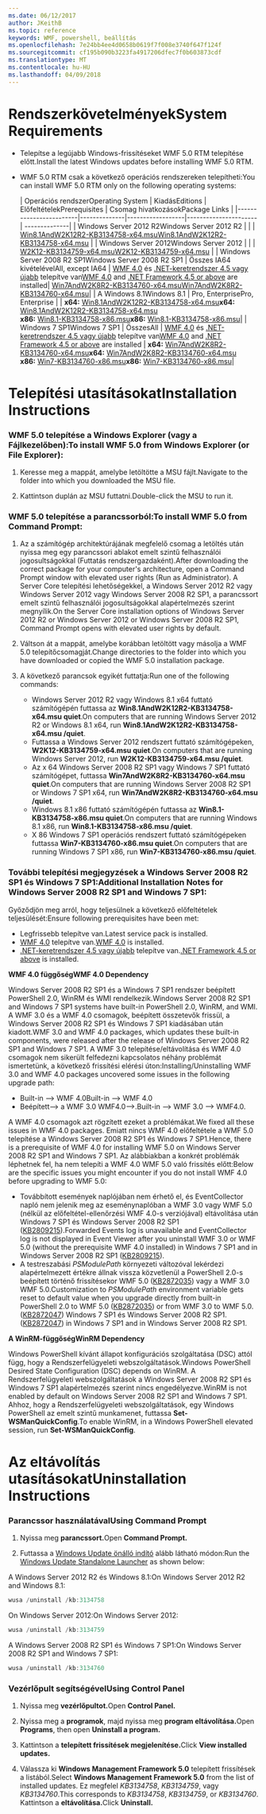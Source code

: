 ```yaml
---
ms.date: 06/12/2017
author: JKeithB
ms.topic: reference
keywords: WMF, powershell, beállítás
ms.openlocfilehash: 7e24bb4ee4d0658b0619f7f008e3740f647f124f
ms.sourcegitcommit: cf195b090b3223fa4917206dfec7f0b603873cdf
ms.translationtype: MT
ms.contentlocale: hu-HU
ms.lasthandoff: 04/09/2018
---
```

# <a name="system-requirements"></a><span data-ttu-id="d4ed4-102">Rendszerkövetelmények</span><span class="sxs-lookup"><span data-stu-id="d4ed4-102">System Requirements</span></span>

- <span data-ttu-id="d4ed4-103">Telepítse a legújabb Windows-frissítéseket WMF 5.0 RTM telepítése előtt.</span><span class="sxs-lookup"><span data-stu-id="d4ed4-103">Install the latest Windows updates before installing WMF 5.0 RTM.</span></span>
- <span data-ttu-id="d4ed4-104">WMF 5.0 RTM csak a következő operációs rendszereken telepítheti:</span><span class="sxs-lookup"><span data-stu-id="d4ed4-104">You can install WMF 5.0 RTM only on the following operating systems:</span></span>

    | <span data-ttu-id="d4ed4-105">Operációs rendszer</span><span class="sxs-lookup"><span data-stu-id="d4ed4-105">Operating System</span></span>       | <span data-ttu-id="d4ed4-106">Kiadás</span><span class="sxs-lookup"><span data-stu-id="d4ed4-106">Editions</span></span>         | <span data-ttu-id="d4ed4-107">Előfeltételek</span><span class="sxs-lookup"><span data-stu-id="d4ed4-107">Prerequisites</span></span>        |  <span data-ttu-id="d4ed4-108">Csomag hivatkozások</span><span class="sxs-lookup"><span data-stu-id="d4ed4-108">Package Links</span></span> |
    |------------------------|--------------|------------------|----------------------| --------------|
    | <span data-ttu-id="d4ed4-109">Windows Server 2012 R2</span><span class="sxs-lookup"><span data-stu-id="d4ed4-109">Windows Server 2012 R2</span></span> |  |  | [<span data-ttu-id="d4ed4-110">Win8.1AndW2K12R2-KB3134758-x64.msu</span><span class="sxs-lookup"><span data-stu-id="d4ed4-110">Win8.1AndW2K12R2-KB3134758-x64.msu</span></span>](http://go.microsoft.com/fwlink/?LinkId=717507) |
    | <span data-ttu-id="d4ed4-111">Windows Server 2012</span><span class="sxs-lookup"><span data-stu-id="d4ed4-111">Windows Server 2012</span></span>    |  |  | [<span data-ttu-id="d4ed4-112">W2K12-KB3134759-x64.msu</span><span class="sxs-lookup"><span data-stu-id="d4ed4-112">W2K12-KB3134759-x64.msu</span></span>](http://go.microsoft.com/fwlink/?LinkId=717506) |
    | <span data-ttu-id="d4ed4-113">Windows Server 2008 R2 SP1</span><span class="sxs-lookup"><span data-stu-id="d4ed4-113">Windows Server 2008 R2 SP1</span></span> | <span data-ttu-id="d4ed4-114">Összes IA64 kivételével</span><span class="sxs-lookup"><span data-stu-id="d4ed4-114">All, except IA64</span></span> | <span data-ttu-id="d4ed4-115">[WMF 4.0](http://www.microsoft.com/en-us/download/details.aspx?id=40855) és [.NET-keretrendszer 4.5 vagy újabb](https://msdn.microsoft.com/library/5a4x27ek.aspx) telepítve van</span><span class="sxs-lookup"><span data-stu-id="d4ed4-115">[WMF 4.0](http://www.microsoft.com/en-us/download/details.aspx?id=40855) and [.NET Framework 4.5 or above](https://msdn.microsoft.com/library/5a4x27ek.aspx) are installed</span></span>| [<span data-ttu-id="d4ed4-116">Win7AndW2K8R2-KB3134760-x64.msu</span><span class="sxs-lookup"><span data-stu-id="d4ed4-116">Win7AndW2K8R2-KB3134760-x64.msu</span></span>](http://go.microsoft.com/fwlink/?LinkId=717504)|
    | <span data-ttu-id="d4ed4-117">A Windows 8.1</span><span class="sxs-lookup"><span data-stu-id="d4ed4-117">Windows 8.1</span></span> | <span data-ttu-id="d4ed4-118">Pro, Enterprise</span><span class="sxs-lookup"><span data-stu-id="d4ed4-118">Pro, Enterprise</span></span> | | <span data-ttu-id="d4ed4-119">**x64:**  [Win8.1AndW2K12R2-KB3134758-x64.msu](http://go.microsoft.com/fwlink/?LinkId=717507)</span><span class="sxs-lookup"><span data-stu-id="d4ed4-119">**x64:**  [Win8.1AndW2K12R2-KB3134758-x64.msu](http://go.microsoft.com/fwlink/?LinkId=717507)</span></span> </br> <span data-ttu-id="d4ed4-120">**x86:**  [Win8.1-KB3134758-x86.msu](http://go.microsoft.com/fwlink/?LinkID=717963)</span><span class="sxs-lookup"><span data-stu-id="d4ed4-120">**x86:**  [Win8.1-KB3134758-x86.msu](http://go.microsoft.com/fwlink/?LinkID=717963)</span></span>|
    | <span data-ttu-id="d4ed4-121">Windows 7 SP1</span><span class="sxs-lookup"><span data-stu-id="d4ed4-121">Windows 7 SP1</span></span> | <span data-ttu-id="d4ed4-122">Összes</span><span class="sxs-lookup"><span data-stu-id="d4ed4-122">All</span></span> | <span data-ttu-id="d4ed4-123">[WMF 4.0](http://www.microsoft.com/en-us/download/details.aspx?id=40855) és [.NET-keretrendszer 4.5 vagy újabb](https://msdn.microsoft.com/library/5a4x27ek.aspx) telepítve van</span><span class="sxs-lookup"><span data-stu-id="d4ed4-123">[WMF 4.0](http://www.microsoft.com/en-us/download/details.aspx?id=40855) and [.NET Framework 4.5 or above](https://msdn.microsoft.com/library/5a4x27ek.aspx) are installed</span></span> | <span data-ttu-id="d4ed4-124">**x64:**  [Win7AndW2K8R2-KB3134760-x64.msu](http://go.microsoft.com/fwlink/?LinkId=717504)</span><span class="sxs-lookup"><span data-stu-id="d4ed4-124">**x64:**  [Win7AndW2K8R2-KB3134760-x64.msu](http://go.microsoft.com/fwlink/?LinkId=717504)</span></span>  </br> <span data-ttu-id="d4ed4-125">**x86:**  [Win7-KB3134760-x86.msu](http://go.microsoft.com/fwlink/?LinkID=717962)</span><span class="sxs-lookup"><span data-stu-id="d4ed4-125">**x86:**  [Win7-KB3134760-x86.msu](http://go.microsoft.com/fwlink/?LinkID=717962)</span></span>|

# <a name="installation-instructions"></a><span data-ttu-id="d4ed4-126">Telepítési utasításokat</span><span class="sxs-lookup"><span data-stu-id="d4ed4-126">Installation Instructions</span></span>

### <a name="to-install-wmf-50-from-windows-explorer-or-file-explorer"></a><span data-ttu-id="d4ed4-127">WMF 5.0 telepítése a Windows Explorer (vagy a Fájlkezelőben):</span><span class="sxs-lookup"><span data-stu-id="d4ed4-127">To install WMF 5.0 from Windows Explorer (or File Explorer):</span></span>

1. <span data-ttu-id="d4ed4-128">Keresse meg a mappát, amelybe letöltötte a MSU fájlt.</span><span class="sxs-lookup"><span data-stu-id="d4ed4-128">Navigate to the folder into which you downloaded the MSU file.</span></span>

2. <span data-ttu-id="d4ed4-129">Kattintson duplán az MSU futtatni.</span><span class="sxs-lookup"><span data-stu-id="d4ed4-129">Double-click the MSU to run it.</span></span>

### <a name="to-install-wmf-50-from-command-prompt"></a><span data-ttu-id="d4ed4-130">WMF 5.0 telepítése a parancssorból:</span><span class="sxs-lookup"><span data-stu-id="d4ed4-130">To install WMF 5.0 from Command Prompt:</span></span>

1. <span data-ttu-id="d4ed4-131">Az a számítógép architektúrájának megfelelő csomag a letöltés után nyissa meg egy parancssori ablakot emelt szintű felhasználói jogosultságokkal (Futtatás rendszergazdaként).</span><span class="sxs-lookup"><span data-stu-id="d4ed4-131">After downloading the correct package for your computer's architecture, open a Command Prompt window with elevated user rights (Run as Administrator).</span></span> <span data-ttu-id="d4ed4-132">A Server Core telepítési lehetőségekkel, a Windows Server 2012 R2 vagy Windows Server 2012 vagy Windows Server 2008 R2 SP1, a parancssort emelt szintű felhasználói jogosultságokkal alapértelmezés szerint megnyílik.</span><span class="sxs-lookup"><span data-stu-id="d4ed4-132">On the Server Core installation options of Windows Server 2012 R2 or Windows Server 2012 or Windows Server 2008 R2 SP1, Command Prompt opens with elevated user rights by default.</span></span>

2. <span data-ttu-id="d4ed4-133">Váltson át a mappát, amelybe korábban letöltött vagy másolja a WMF 5.0 telepítőcsomagját.</span><span class="sxs-lookup"><span data-stu-id="d4ed4-133">Change directories to the folder into which you have downloaded or copied the WMF 5.0 installation package.</span></span>

3. <span data-ttu-id="d4ed4-134">A következő parancsok egyikét futtatja:</span><span class="sxs-lookup"><span data-stu-id="d4ed4-134">Run one of the following commands:</span></span>
    - <span data-ttu-id="d4ed4-135">Windows Server 2012 R2 vagy Windows 8.1 x64 futtató számítógépén futtassa az **Win8.1AndW2K12R2-KB3134758-x64.msu quiet**.</span><span class="sxs-lookup"><span data-stu-id="d4ed4-135">On computers that are running Windows Server 2012 R2 or Windows 8.1 x64, run **Win8.1AndW2K12R2-KB3134758-x64.msu /quiet**.</span></span>
    - <span data-ttu-id="d4ed4-136">Futtassa a Windows Server 2012 rendszert futtató számítógépeken, **W2K12-KB3134759-x64.msu quiet**.</span><span class="sxs-lookup"><span data-stu-id="d4ed4-136">On computers that are running Windows Server 2012, run **W2K12-KB3134759-x64.msu /quiet**.</span></span>
    - <span data-ttu-id="d4ed4-137">Az x 64 Windows Server 2008 R2 SP1 vagy Windows 7 SP1 futtató számítógépet, futtassa **Win7AndW2K8R2-KB3134760-x64.msu quiet**.</span><span class="sxs-lookup"><span data-stu-id="d4ed4-137">On computers that are running Windows Server 2008 R2 SP1 or Windows 7 SP1 x64, run **Win7AndW2K8R2-KB3134760-x64.msu /quiet**.</span></span>
    - <span data-ttu-id="d4ed4-138">Windows 8.1 x86 futtató számítógépén futtassa az **Win8.1-KB3134758-x86.msu quiet**.</span><span class="sxs-lookup"><span data-stu-id="d4ed4-138">On computers that are running Windows 8.1 x86, run **Win8.1-KB3134758-x86.msu /quiet**.</span></span>
    - <span data-ttu-id="d4ed4-139">X 86 Windows 7 SP1 operációs rendszert futtató számítógépeken futtassa **Win7-KB3134760-x86.msu quiet**.</span><span class="sxs-lookup"><span data-stu-id="d4ed4-139">On computers that are running Windows 7 SP1 x86, run **Win7-KB3134760-x86.msu /quiet**.</span></span>

### <a name="additional-installation-notes-for-windows-server-2008-r2-sp1-and-windows-7-sp1"></a><span data-ttu-id="d4ed4-140">További telepítési megjegyzések a Windows Server 2008 R2 SP1 és Windows 7 SP1:</span><span class="sxs-lookup"><span data-stu-id="d4ed4-140">Additional Installation Notes for Windows Server 2008 R2 SP1 and Windows 7 SP1:</span></span>

<span data-ttu-id="d4ed4-141">Győződjön meg arról, hogy teljesülnek a következő előfeltételek teljesülését:</span><span class="sxs-lookup"><span data-stu-id="d4ed4-141">Ensure following prerequisites have been met:</span></span>
- <span data-ttu-id="d4ed4-142">Legfrissebb telepítve van.</span><span class="sxs-lookup"><span data-stu-id="d4ed4-142">Latest service pack is installed.</span></span>
- <span data-ttu-id="d4ed4-143">[WMF 4.0](http://www.microsoft.com/en-us/download/details.aspx?id=40855) telepítve van.</span><span class="sxs-lookup"><span data-stu-id="d4ed4-143">[WMF 4.0](http://www.microsoft.com/en-us/download/details.aspx?id=40855) is installed.</span></span>
- <span data-ttu-id="d4ed4-144">[.NET-keretrendszer 4.5 vagy újabb](https://msdn.microsoft.com/library/5a4x27ek.aspx) telepítve van.</span><span class="sxs-lookup"><span data-stu-id="d4ed4-144">[.NET Framework 4.5 or above](https://msdn.microsoft.com/library/5a4x27ek.aspx) is installed.</span></span>

<span data-ttu-id="d4ed4-145">**WMF 4.0 függőség**</span><span class="sxs-lookup"><span data-stu-id="d4ed4-145">**WMF 4.0 Dependency**</span></span>

<span data-ttu-id="d4ed4-146">Windows Server 2008 R2 SP1 és a Windows 7 SP1 rendszer beépített PowerShell 2.0, WinRM és WMI rendelkezik.</span><span class="sxs-lookup"><span data-stu-id="d4ed4-146">Windows Server 2008 R2 SP1 and Windows 7 SP1 systems have built-in PowerShell 2.0, WinRM, and WMI.</span></span> <span data-ttu-id="d4ed4-147">A WMF 3.0 és a WMF 4.0 csomagok, beépített összetevők frissül, a Windows Server 2008 R2 SP1 és Windows 7 SP1 kiadásában után kiadott.</span><span class="sxs-lookup"><span data-stu-id="d4ed4-147">WMF 3.0 and WMF 4.0 packages, which updates these built-in components, were released after the release of Windows Server 2008 R2 SP1 and Windows 7 SP1.</span></span> <span data-ttu-id="d4ed4-148">A WMF 3.0 telepítése/eltávolítása és WMF 4.0 csomagok nem sikerült felfedezni kapcsolatos néhány problémát ismertetünk, a következő frissítési elérési úton:</span><span class="sxs-lookup"><span data-stu-id="d4ed4-148">Installing/Uninstalling WMF 3.0 and WMF 4.0 packages uncovered some issues in the following upgrade path:</span></span>

- <span data-ttu-id="d4ed4-149">Built-in --> WMF 4.0</span><span class="sxs-lookup"><span data-stu-id="d4ed4-149">Built-in --> WMF 4.0</span></span>
- <span data-ttu-id="d4ed4-150">Beépített--> a WMF 3.0 WMF4.0-->.</span><span class="sxs-lookup"><span data-stu-id="d4ed4-150">Built-in --> WMF 3.0 --> WMF4.0.</span></span>

<span data-ttu-id="d4ed4-151">A WMF 4.0 csomagok azt rögzített ezeket a problémákat.</span><span class="sxs-lookup"><span data-stu-id="d4ed4-151">We fixed all these issues in WMF 4.0 packages.</span></span> <span data-ttu-id="d4ed4-152">Emiatt nincs WMF 4.0 előfeltétele a WMF 5.0 telepítése a Windows Server 2008 R2 SP1 és Windows 7 SP1.</span><span class="sxs-lookup"><span data-stu-id="d4ed4-152">Hence, there is a prerequisite of WMF 4.0 for installing WMF 5.0 on Windows Server 2008 R2 SP1 and Windows 7 SP1.</span></span> <span data-ttu-id="d4ed4-153">Az alábbiakban a konkrét problémák léphetnek fel, ha nem telepíti a WMF 4.0 WMF 5.0 való frissítés előtt:</span><span class="sxs-lookup"><span data-stu-id="d4ed4-153">Below are the specific issues you might encounter if you do not install WMF 4.0 before upgrading to WMF 5.0:</span></span>

- <span data-ttu-id="d4ed4-154">Továbbított események naplójában nem érhető el, és EventCollector napló nem jelenik meg az eseménynaplóban a WMF 3.0 vagy WMF 5.0 (nélkül az előfeltétel-ellenőrzési WMF 4.0-s verziójával) eltávolítása után Windows 7 SP1 és Windows Server 2008 R2 SP1 ([KB2809215](https://support.microsoft.com/en-us/kb/2809215)).</span><span class="sxs-lookup"><span data-stu-id="d4ed4-154">Forwarded Events log is unavailable and EventCollector log is not displayed in Event Viewer after you uninstall WMF 3.0 or WMF 5.0 (without the prerequisite WMF 4.0 installed) in Windows 7 SP1 and in Windows Server 2008 R2 SP1 ([KB2809215](https://support.microsoft.com/en-us/kb/2809215)).</span></span>
- <span data-ttu-id="d4ed4-155">A testreszabási *PSModulePath* környezeti változóval lekérdezi alapértelmezett értékre állnak vissza közvetlenül a PowerShell 2.0-s beépített történő frissítésekor WMF 5.0 ([KB2872035](https://support.microsoft.com/en-us/kb/2872035)) vagy a WMF 3.0 WMF 5.0.</span><span class="sxs-lookup"><span data-stu-id="d4ed4-155">Customization to *PSModulePath* environment variable gets reset to default value when you upgrade directly from built-in PowerShell 2.0 to WMF 5.0 ([KB2872035](https://support.microsoft.com/en-us/kb/2872035)) or from WMF 3.0 to WMF 5.0.</span></span> <span data-ttu-id="d4ed4-156">([KB2872047](https://support.microsoft.com/en-us/kb/2872047)) Windows 7 SP1 és Windows Server 2008 R2 SP1.</span><span class="sxs-lookup"><span data-stu-id="d4ed4-156">([KB2872047](https://support.microsoft.com/en-us/kb/2872047)) in Windows 7 SP1 and in Windows Server 2008 R2 SP1.</span></span>

<span data-ttu-id="d4ed4-157">**A WinRM-függőség**</span><span class="sxs-lookup"><span data-stu-id="d4ed4-157">**WinRM Dependency**</span></span>

<span data-ttu-id="d4ed4-158">Windows PowerShell kívánt állapot konfigurációs szolgáltatása (DSC) attól függ, hogy a Rendszerfelügyeleti webszolgáltatások.</span><span class="sxs-lookup"><span data-stu-id="d4ed4-158">Windows PowerShell Desired State Configuration (DSC) depends on WinRM.</span></span> <span data-ttu-id="d4ed4-159">A Rendszerfelügyeleti webszolgáltatások a Windows Server 2008 R2 SP1 és Windows 7 SP1 alapértelmezés szerint nincs engedélyezve.</span><span class="sxs-lookup"><span data-stu-id="d4ed4-159">WinRM is not enabled by default on Windows Server 2008 R2 SP1 and Windows 7 SP1.</span></span> <span data-ttu-id="d4ed4-160">Ahhoz, hogy a Rendszerfelügyeleti webszolgáltatások, egy Windows PowerShell az emelt szintű munkamenet, futtassa **Set-WSManQuickConfig**.</span><span class="sxs-lookup"><span data-stu-id="d4ed4-160">To enable WinRM, in a Windows PowerShell elevated session, run **Set-WSManQuickConfig**.</span></span>

# <a name="uninstallation-instructions"></a><span data-ttu-id="d4ed4-161">Az eltávolítás utasításokat</span><span class="sxs-lookup"><span data-stu-id="d4ed4-161">Uninstallation Instructions</span></span>

### <a name="using-command-prompt"></a><span data-ttu-id="d4ed4-162">Parancssor használatával</span><span class="sxs-lookup"><span data-stu-id="d4ed4-162">Using Command Prompt</span></span>

1.  <span data-ttu-id="d4ed4-163">Nyissa meg **parancssort.**</span><span class="sxs-lookup"><span data-stu-id="d4ed4-163">Open **Command Prompt.**</span></span>

2.  <span data-ttu-id="d4ed4-164">Futtassa a [Windows Update önálló indító](https://support.microsoft.com/en-us/kb/934307) alább látható módon:</span><span class="sxs-lookup"><span data-stu-id="d4ed4-164">Run the [Windows Update Standalone Launcher](https://support.microsoft.com/en-us/kb/934307) as shown below:</span></span>

<span data-ttu-id="d4ed4-165">A Windows Server 2012 R2 és Windows 8.1:</span><span class="sxs-lookup"><span data-stu-id="d4ed4-165">On Windows Server 2012 R2 and Windows 8.1:</span></span>
```powershell
wusa /uninstall /kb:3134758
```
<span data-ttu-id="d4ed4-166">On Windows Server 2012:</span><span class="sxs-lookup"><span data-stu-id="d4ed4-166">On Windows Server 2012:</span></span>
```powershell
wusa /uninstall /kb:3134759
```
<span data-ttu-id="d4ed4-167">A Windows Server 2008 R2 SP1 és Windows 7 SP1:</span><span class="sxs-lookup"><span data-stu-id="d4ed4-167">On Windows Server 2008 R2 SP1 and Windows 7 SP1:</span></span>
```powershell
wusa /uninstall /kb:3134760
```

### <a name="using-control-panel"></a><span data-ttu-id="d4ed4-168">Vezérlőpult segítségével</span><span class="sxs-lookup"><span data-stu-id="d4ed4-168">Using Control Panel</span></span>

1.  <span data-ttu-id="d4ed4-169">Nyissa meg **vezérlőpultot.**</span><span class="sxs-lookup"><span data-stu-id="d4ed4-169">Open **Control Panel.**</span></span>

2.  <span data-ttu-id="d4ed4-170">Nyissa meg a **programok**, majd nyissa meg **program eltávolítása.**</span><span class="sxs-lookup"><span data-stu-id="d4ed4-170">Open **Programs**, then open **Uninstall a program.**</span></span>

3.  <span data-ttu-id="d4ed4-171">Kattintson a **telepített frissítések megjelenítése.**</span><span class="sxs-lookup"><span data-stu-id="d4ed4-171">Click **View installed updates.**</span></span>

4.  <span data-ttu-id="d4ed4-172">Válassza ki **Windows Management Framework 5.0** telepített frissítések a listából.</span><span class="sxs-lookup"><span data-stu-id="d4ed4-172">Select **Windows Management Framework 5.0** from the list of installed updates.</span></span> <span data-ttu-id="d4ed4-173">Ez megfelel *KB3134758*, *KB3134759*, vagy *KB3134760*.</span><span class="sxs-lookup"><span data-stu-id="d4ed4-173">This corresponds to *KB3134758*, *KB3134759*, or *KB3134760*.</span></span> <span data-ttu-id="d4ed4-174">Kattintson a **eltávolítása.**</span><span class="sxs-lookup"><span data-stu-id="d4ed4-174">Click **Uninstall.**</span></span>